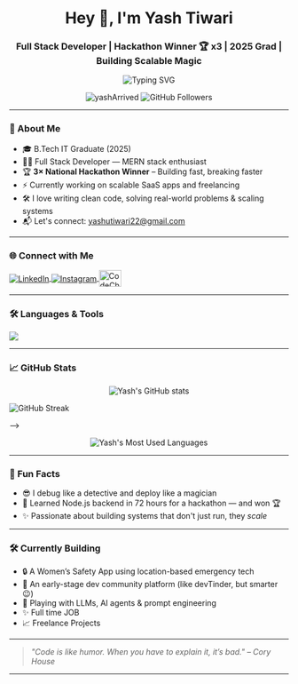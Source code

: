 <h1 align="center">Hey 👋, I'm Yash Tiwari</h1>
<h3 align="center">Full Stack Developer | Hackathon Winner 🏆 x3 | 2025 Grad | Building Scalable Magic</h3>

<p align="center">
  <img src="https://readme-typing-svg.herokuapp.com?font=Fira+Code&size=25&pause=1000&center=true&vCenter=true&width=435&lines=💻+Code.+Debug.+Repeat.;🚀+I+build+for+the+web.;🏆+3x+National+Hackathon+Winner;" alt="Typing SVG" />
</p>

<p align="center">
  <img src="https://komarev.com/ghpvc/?username=tiwari74&label=Profile%20views&color=blueviolet&style=flat" alt="yashArrived" />
  <img src="https://img.shields.io/github/followers/yashArrived?label=Followers&style=social" alt="GitHub Followers" />
</p>

---

### 🧠 About Me

- 🎓 B.Tech IT Graduate (2025)   
- 🧑‍💻 Full Stack Developer — MERN stack enthusiast  
- 🏆 **3× National Hackathon Winner** – Building fast, breaking faster  
- ⚡ Currently working on scalable SaaS apps and freelancing
- 🛠️ I love writing clean code, solving real-world problems & scaling systems  
- 📬 Let's connect: yashutiwari22@gmail.com

---

### 🌐 Connect with Me

<p align="left">
  <a href="https://linkedin.com/in/yashArrived/" target="_blank">
    <img align="center" src="https://skillicons.dev/icons?i=linkedin" alt="LinkedIn" />
  </a>
  <a href="https://instagram.com/yasharrived" target="_blank">
    <img align="center" src="https://skillicons.dev/icons?i=instagram" alt="Instagram" />
  </a>
  <a href="https://www.codechef.com/users/yashArrived" target="_blank">
    <img align="center" src="https://cdn.jsdelivr.net/npm/simple-icons@3.1.0/icons/codechef.svg" alt="CodeChef" height="30" width="40"/>
  </a>
</p>

---

### 🛠️ Languages & Tools

<p align="left">
  <img src="https://skillicons.dev/icons?i=html,css,js,bootstrap,react,redux,nodejs,express,mongodb,mysql,git,firebase,c,cpp" />
</p>

---

### 📈 GitHub Stats

<p align="center">
  <img src="https://github-readme-stats.vercel.app/api?username=yashArrived&show_icons=true&theme=radical" alt="Yash's GitHub stats" />
</p
<!-- <p align="center">
  <img src="https://github-readme-streak-stats.herokuapp.com/?user=yashArrived&theme=tokyonight" alt="GitHub Streak" />
</p> -->
<p align="center">
  <img src="https://github-readme-stats.vercel.app/api/top-langs/?username=yashArrived&layout=compact&theme=tokyonight" alt="Yash's Most Used Languages" />
</p>

---

### 🧠 Fun Facts

- 😎 I debug like a detective and deploy like a magician  
- 🤯 Learned Node.js backend in 72 hours for a hackathon — and won 🏆  
- ✨ Passionate about building systems that don't just run, they *scale*

---

### 🛠️ Currently Building

- 🔒 A Women’s Safety App using location-based emergency tech  
- 🚀 An early-stage dev community platform (like devTinder, but smarter 😉)  
- 🧪 Playing with LLMs, AI agents & prompt engineering
- ✨ Full time JOB
- 📈 Freelance Projects

---

> *"Code is like humor. When you have to explain it, it’s bad." – Cory House*

---

